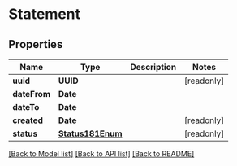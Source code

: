 # Statement

## Properties
Name | Type | Description | Notes
------------ | ------------- | ------------- | -------------
**uuid** | **UUID** |  | [readonly] 
**dateFrom** | **Date** |  | 
**dateTo** | **Date** |  | 
**created** | **Date** |  | [readonly] 
**status** | [**Status181Enum**](Status181Enum.md) |  | [readonly] 

[[Back to Model list]](../README.md#documentation-for-models) [[Back to API list]](../README.md#documentation-for-api-endpoints) [[Back to README]](../README.md)


